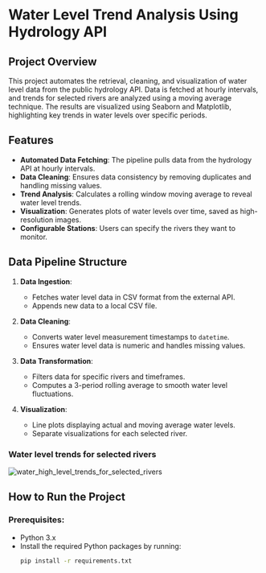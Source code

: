 # Water Level Trend Analysis Using Hydrology API

## Project Overview
This project automates the retrieval, cleaning, and visualization of water level data from the public hydrology API. Data is fetched at hourly intervals, and trends for selected rivers are analyzed using a moving average technique. The results are visualized using Seaborn and Matplotlib, highlighting key trends in water levels over specific periods.

## Features
- **Automated Data Fetching**: The pipeline pulls data from the hydrology API at hourly intervals.
- **Data Cleaning**: Ensures data consistency by removing duplicates and handling missing values.
- **Trend Analysis**: Calculates a rolling window moving average to reveal water level trends.
- **Visualization**: Generates plots of water levels over time, saved as high-resolution images.
- **Configurable Stations**: Users can specify the rivers they want to monitor.

## Data Pipeline Structure
1. **Data Ingestion**: 
   - Fetches water level data in CSV format from the external API.
   - Appends new data to a local CSV file.
   
2. **Data Cleaning**: 
   - Converts water level measurement timestamps to `datetime`.
   - Ensures water level data is numeric and handles missing values.

3. **Data Transformation**:
   - Filters data for specific rivers and timeframes.
   - Computes a 3-period rolling average to smooth water level fluctuations.
   
4. **Visualization**:
   - Line plots displaying actual and moving average water levels.
   - Separate visualizations for each selected river.
  ### Water level trends for selected rivers
   ![water_high_level_trends_for_selected_rivers](https://github.com/user-attachments/assets/c32af35a-a341-4f07-9545-e4038da3ddbb)


## How to Run the Project
### Prerequisites:
- Python 3.x
- Install the required Python packages by running:
  ```bash
  pip install -r requirements.txt
